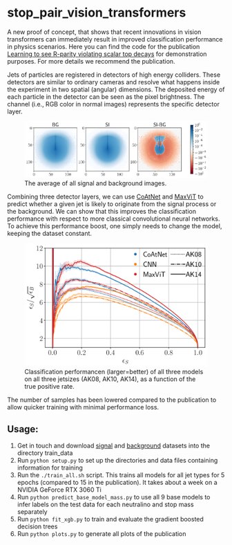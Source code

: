 # stop_pair_vision_transformers
A new proof of concept, that shows that recent innovations in vision transformers can immediately result in improved classification performance in physics scenarios. Here you can find the code for the publication [Learning to see R-parity violating scalar top decays](https://arxiv.org/abs/2406.03096) for demonstration purposes. For more details we recommend the publication.

Jets of particles are registered in detectors of high energy colliders. These detectors are similar to ordinary cameras and resolve what happens inside the experiment in two spatial (angular) dimensions. The deposited energy of each particle in the detector can be seen as the pixel brightness. The channel (i.e., RGB color in normal images) represents the specific detector layer.

<figure>
    <img src="doc/image.png"
         alt="Average jet image">
    <figcaption>The average of all signal and background images.</figcaption>
</figure>

Combining three detector layers, we can use [CoAtNet](https://arxiv.org/abs/2106.04803) and [MaxViT](https://arxiv.org/abs/2204.01697) to predict whether a given jet is likely to originate from the signal process or the background. We can show that this improves the classification performance with respect to more classical convolutional neural networks. To achieve this performance boost, one simply needs to change the model, keeping the dataset constant. 

<figure>
    <img src="doc/performance.png"
         alt="Performance of all three models">
    <figcaption>Classification performancen (larger=better) of all three models on all three jetsizes (AK08, AK10, AK14), as a function of the true positive rate.</figcaption>
</figure>

The number of samples has been lowered compared to the publication to allow quicker training with minimal performance loss. 

## Usage:
1. Get in touch and download [signal](https://zenodo.org/records/13236906) and [background](https://zenodo.org/uploads/13269304) datasets into the directory train_data
2. Run `python setup.py` to set up the directories and data files containing information for training
3. Run the `./train_all.sh` script. This trains all models for all jet types for 5 epochs (compared to 15 in the publication). It takes about a week on a NVIDIA GeForce RTX 3060 Ti
4. Run `python predict_base_model_mass.py` to use all 9 base models to infer labels on the test data for each neutralino and stop mass separately
5. Run `python fit_xgb.py` to train and evaluate the gradient boosted decision trees
6. Run `python plots.py` to generate all plots of the publication
